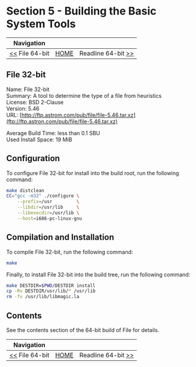 # Section 5 - Building the Basic System Tools

| Navigation |||
| --- | --- | ---: |
| [<<](./File64bit.md) File 64-bit | [HOME](../README.md) | Readline 64-bit [>>](./GNUReadline64bit.md) |

## File 32-bit

Name: File 32-bit<br />
Summary: A tool to determine the type of a file from heuristics<br />
License: BSD 2-Clause<br />
Version: 5.46<br />
URL: [http://ftp.astrom.com/pub/file/file-5.46.tar.xz](ftp://ftp.astron.com/pub/file/file-5.46.tar.xz)<br />

Average Build Time: less than 0.1 SBU<br />
Used Install Space: 19 MiB<br />

## Configuration

To configure File 32-bit for install into the build root, run the following command:

```bash
make distclean
CC="gcc -m32" ./configure \
    --prefix=/usr         \
    --libdir=/usr/lib     \
    --libexecdir=/usr/lib \
    --host=i686-pc-linux-gnu
```

## Compilation and Installation

To compile File 32-bit, run the following command:

```bash
make
```

Finally, to install File 32-bit into the build tree, run the following command:

```bash
make DESTDIR=$PWD/DESTDIR install
cp -Rv DESTDIR/usr/lib/* /usr/lib
rm -fv /usr/lib/libmagic.la
```

## Contents

See the contents section of the 64-bit build of File for details.

| Navigation |||
| --- | --- | ---: |
| [<<](./File64bit.md) File 64-bit | [HOME](../README.md) | Readline 64-bit [>>](./GNUReadline64bit.md) |
